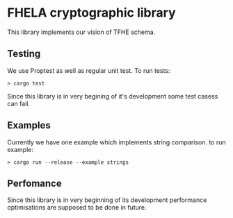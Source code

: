 # FHELA cryptographic library

This library implements our vision of TFHE schema.

## Testing
We use Proptest as well as regular unit test.
To run tests:
```
> cargo test
```
Since this library is in very begining of it's development some test casess can fail.

## Examples
Currently we have one example which implements string comparison.
to run example:
```
> cargo run --release --example strings
```

## Perfomance
Since this library is in very beginning of its development performance optimisations are supposed to be done in future.
